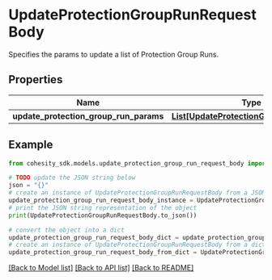 # UpdateProtectionGroupRunRequestBody

Specifies the params to update a list of Protection Group Runs.

## Properties

Name | Type | Description | Notes
------------ | ------------- | ------------- | -------------
**update_protection_group_run_params** | [**List[UpdateProtectionGroupRunParams]**](UpdateProtectionGroupRunParams.md) |  | 

## Example

```python
from cohesity_sdk.models.update_protection_group_run_request_body import UpdateProtectionGroupRunRequestBody

# TODO update the JSON string below
json = "{}"
# create an instance of UpdateProtectionGroupRunRequestBody from a JSON string
update_protection_group_run_request_body_instance = UpdateProtectionGroupRunRequestBody.from_json(json)
# print the JSON string representation of the object
print(UpdateProtectionGroupRunRequestBody.to_json())

# convert the object into a dict
update_protection_group_run_request_body_dict = update_protection_group_run_request_body_instance.to_dict()
# create an instance of UpdateProtectionGroupRunRequestBody from a dict
update_protection_group_run_request_body_from_dict = UpdateProtectionGroupRunRequestBody.from_dict(update_protection_group_run_request_body_dict)
```
[[Back to Model list]](../README.md#documentation-for-models) [[Back to API list]](../README.md#documentation-for-api-endpoints) [[Back to README]](../README.md)


